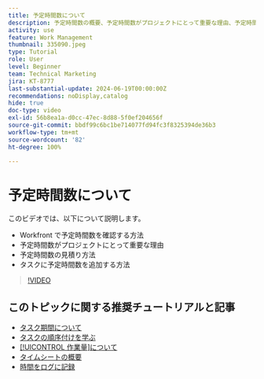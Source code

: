 ```yaml
---
title: 予定時間数について
description: 予定時間数の概要、予定時間数がプロジェクトにとって重要な理由、予定時間数をタスクに追加する方法を説明します。
activity: use
feature: Work Management
thumbnail: 335090.jpeg
type: Tutorial
role: User
level: Beginner
team: Technical Marketing
jira: KT-8777
last-substantial-update: 2024-06-19T00:00:00Z
recommendations: noDisplay,catalog
hide: true
doc-type: video
exl-id: 56b8ea1a-d0cc-47ec-8d88-5f0ef204656f
source-git-commit: bbdf99c6bc1be714077fd94fc3f8325394de36b3
workflow-type: tm+mt
source-wordcount: '82'
ht-degree: 100%

---
```


# 予定時間数について

このビデオでは、以下について説明します。

* Workfront で予定時間数を確認する方法
* 予定時間数がプロジェクトにとって重要な理由
* 予定時間数の見積り方法
* タスクに予定時間数を追加する方法

>[!VIDEO](https://video.tv.adobe.com/v/3445334/?quality=12&learn=on&enablevpops=1&captions=jpn)


## このトピックに関する推奨チュートリアルと記事

* [タスク期間について](/help/manage-work/tasks/understand-task-durations.md)
* [タスクの順序付けを学ぶ](/help/manage-work/tasks/learn-to-sequence-tasks.md)
* [[!UICONTROL 作業量]について](/help/manage-work/tasks/understand-work-effort.md)
* [タイムシートの概要](https://experienceleague.adobe.com/ja/docs/workfront/using/timesheets/details/timesheets-overview)
* [時間をログに記録](https://experienceleague.adobe.com/ja/docs/workfront/using/timesheets/create-and-manage-timesheets-in-adobe-workfront/log-time)
